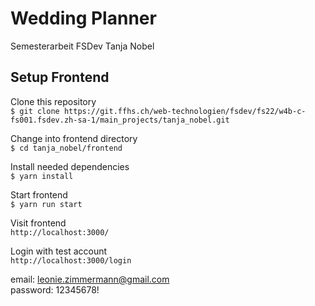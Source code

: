 # Wedding Planner

Semesterarbeit FSDev Tanja Nobel

## Setup Frontend

Clone this repository<br>
`$ git clone https://git.ffhs.ch/web-technologien/fsdev/fs22/w4b-c-fs001.fsdev.zh-sa-1/main_projects/tanja_nobel.git`

Change into frontend directory<br>
`$ cd tanja_nobel/frontend`

Install needed dependencies<br>
`$ yarn install`

Start frontend<br>
`$ yarn run start`

Visit frontend<br>
`http://localhost:3000/`

Login with test account<br>
`http://localhost:3000/login`

email:
leonie.zimmermann@gmail.com<br>
password:
12345678!
